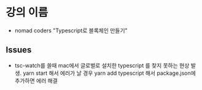 # 강의 이름

- nomad coders "Typescript로 블록체인 만들기"

## Issues

- tsc-watch를 쓸때 mac에서 글로벌로 설치한 typescript 를 찾지 못하는 현상 발생.
yarn start 해서 에러가 날 경우 yarn add typescript 해서 package.json에 추가하면 에러 해결